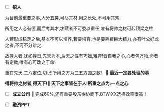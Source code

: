 - [ ] **招人** 

为目前最重要之事,人分五类,可尽其材,用之长处,不可用其短.  

所用之人必有德,而后考其才,才蔬者不可委以重任,唯有将帅之材可起顶梁之柱 

人若形成稳定之后,基本不可以培养,若要培育,也是要耗费巨大精力.亦有叶公好龙之者,不可不分辨之.  

故择人者,犹如择日,先天为本,后天之性有巧拙,难育!皆自我之心,心者包万物,命者有定数,唯有心可改之于命!  

重在先天,二八定位,切记!所用之方为三五方圆之数!   
:rocket: **最近一定要处理的事**

**得将帅之材者,得天下!:metal: 天下之事皆在于人!所重之点为:一点之心**      

- [ ] **成立公司** 
:rocket: 完成60%,还有重要股东得协商下.BTW:XX选择效率很高！

- [ ] **融资PPT** 
